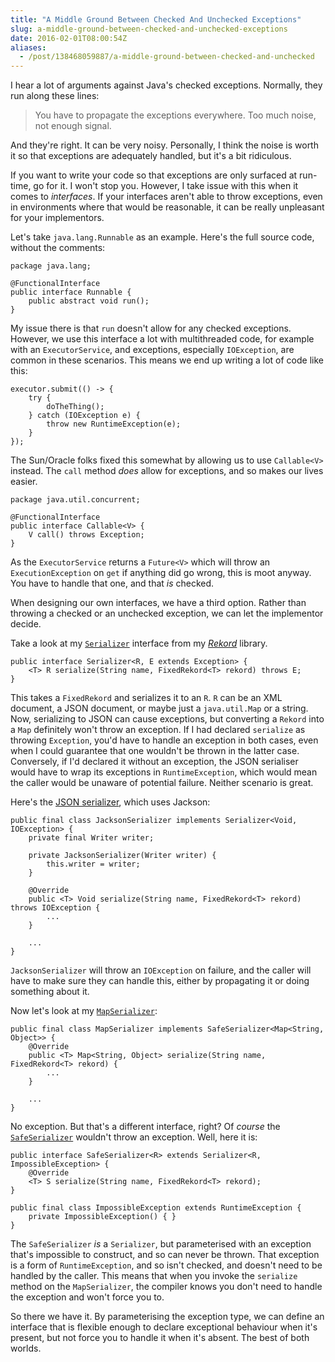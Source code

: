 ```yaml
---
title: "A Middle Ground Between Checked And Unchecked Exceptions"
slug: a-middle-ground-between-checked-and-unchecked-exceptions
date: 2016-02-01T08:00:54Z
aliases:
  - /post/138468059887/a-middle-ground-between-checked-and-unchecked
---
```


I hear a lot of arguments against Java's checked exceptions. Normally, they run along these lines:

> You have to propagate the exceptions everywhere. Too much noise, not enough signal.

And they're right. It can be very noisy. Personally, I think the noise is worth it so that exceptions are adequately handled, but it's a bit ridiculous.

<!--more-->

If you want to write your code so that exceptions are only surfaced at run-time, go for it. I won't stop you. However, I take issue with this when it comes to _interfaces_. If your interfaces aren't able to throw exceptions, even in environments where that would be reasonable, it can be really unpleasant for your implementors.

Let's take `java.lang.Runnable` as an example. Here's the full source code, without the comments:

    package java.lang;

    @FunctionalInterface
    public interface Runnable {
        public abstract void run();
    }

My issue there is that `run` doesn't allow for any checked exceptions. However, we use this interface a lot with multithreaded code, for example with an `ExecutorService`, and exceptions, especially `IOException`, are common in these scenarios. This means we end up writing a lot of code like this:

    executor.submit(() -> {
        try {
            doTheThing();
        } catch (IOException e) {
            throw new RuntimeException(e);
        }
    });

The Sun/Oracle folks fixed this somewhat by allowing us to use `Callable<V>` instead. The `call` method _does_ allow for exceptions, and so makes our lives easier.

    package java.util.concurrent;

    @FunctionalInterface
    public interface Callable<V> {
        V call() throws Exception;
    }

As the `ExecutorService` returns a `Future<V>` which will throw an `ExecutionException` on `get` if anything did go wrong, this is moot anyway. You have to handle that one, and that _is_ checked.

When designing our own interfaces, we have a third option. Rather than throwing a checked or an unchecked exception, we can let the implementor decide.

Take a look at my [`Serializer`][com.noodlesandwich.rekord.serialization.serializer] interface from my [_Rekord_][rekord] library.

    public interface Serializer<R, E extends Exception> {
        <T> R serialize(String name, FixedRekord<T> rekord) throws E;
    }

This takes a `FixedRekord` and serializes it to an `R`. `R` can be an XML document, a JSON document, or maybe just a `java.util.Map` or a string. Now, serializing to JSON can cause exceptions, but converting a `Rekord` into a `Map` definitely won't throw an exception. If I had declared `serialize` as throwing `Exception`, you'd have to handle an exception in both cases, even when I could guarantee that one wouldn't be thrown in the latter case. Conversely, if I'd declared it without an exception, the JSON serialiser would have to wrap its exceptions in `RuntimeException`, which would mean the caller would be unaware of potential failure. Neither scenario is great.

Here's the [JSON serializer][com.noodlesandwich.rekord.serialization.jacksonserializer], which uses Jackson:

    public final class JacksonSerializer implements Serializer<Void, IOException> {
        private final Writer writer;

        private JacksonSerializer(Writer writer) {
            this.writer = writer;
        }

        @Override
        public <T> Void serialize(String name, FixedRekord<T> rekord) throws IOException {
            ...
        }

        ...
    }

`JacksonSerializer` will throw an `IOException` on failure, and the caller will have to make sure they can handle this, either by propagating it or doing something about it.

Now let's look at my [`MapSerializer`][com.noodlesandwich.rekord.serialization.mapserializer]:

    public final class MapSerializer implements SafeSerializer<Map<String, Object>> {
        @Override
        public <T> Map<String, Object> serialize(String name, FixedRekord<T> rekord) {
            ...
        }

        ...
    }

No exception. But that's a different interface, right? Of _course_ the [`SafeSerializer`][com.noodlesandwich.rekord.serialization.safeserializer] wouldn't throw an exception. Well, here it is:

    public interface SafeSerializer<R> extends Serializer<R, ImpossibleException> {
        @Override
        <T> S serialize(String name, FixedRekord<T> rekord);
    }

    public final class ImpossibleException extends RuntimeException {
        private ImpossibleException() { }
    }

The `SafeSerializer` _is_ a `Serializer`, but parameterised with an exception that's impossible to construct, and so can never be thrown. That exception is a form of `RuntimeException`, and so isn't checked, and doesn't need to be handled by the caller. This means that when you invoke the `serialize` method on the `MapSerializer`, the compiler knows you don't need to handle the exception and won't force you to.

So there we have it. By parameterising the exception type, we can define an interface that is flexible enough to declare exceptional behaviour when it's present, but not force you to handle it when it's absent. The best of both worlds.

[rekord]: https://github.com/SamirTalwar/Rekord
[com.noodlesandwich.rekord.serialization.serializer]: https://github.com/SamirTalwar/Rekord/blob/master/core/src/main/java/com/noodlesandwich/rekord/serialization/Serializer.java
[com.noodlesandwich.rekord.serialization.safeserializer]: https://github.com/SamirTalwar/Rekord/blob/master/core/src/main/java/com/noodlesandwich/rekord/serialization/SafeSerializer.java
[com.noodlesandwich.rekord.serialization.jacksonserializer]: https://github.com/SamirTalwar/Rekord/blob/master/jackson/src/main/java/com/noodlesandwich/rekord/serialization/JacksonSerializer.java
[com.noodlesandwich.rekord.serialization.mapserializer]: https://github.com/SamirTalwar/Rekord/blob/master/core/src/main/java/com/noodlesandwich/rekord/serialization/MapSerializer.java
